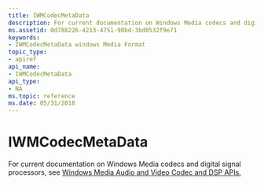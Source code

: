 ```yaml
---
title: IWMCodecMetaData
description: For current documentation on Windows Media codecs and digital signal processors, see Windows Media Audio and Video Codec and DSP APIs.
ms.assetid: 0d788226-4213-4751-98bd-3bd0532f9e71
keywords:
- IWMCodecMetaData windows Media Format
topic_type:
- apiref
api_name:
- IWMCodecMetaData
api_type:
- NA
ms.topic: reference
ms.date: 05/31/2018
---
```


# IWMCodecMetaData

For current documentation on Windows Media codecs and digital signal processors, see [Windows Media Audio and Video Codec and DSP APIs.](https://msdn.microsoft.com/library/Dd464626(v=VS.85).aspx)

 

 




